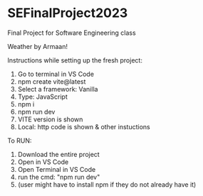 # SEFinalProject2023
Final Project for Software Engineering class

Weather by Armaan!

Instructions while setting up the fresh project:
1. Go to terminal in VS Code
2. npm create vite@latest
3. Select a framework: Vanilla
4. Type: JavaScript
5. npm i
6. npm run dev
7. VITE version is shown
8. Local: http code is shown & other instuctions

To RUN:
1. Download the entire project
2. Open in VS Code
3. Open Terminal in VS Code
4. run the cmd: "npm run dev"
5. (user might have to install npm if they do not already have it)
